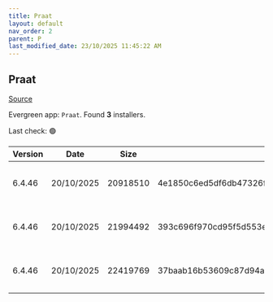 ```yaml
---
title: Praat
layout: default
nav_order: 2
parent: P
last_modified_date: 23/10/2025 11:45:22 AM
---
```


## Praat

[Source](https://www.fon.hum.uva.nl/praat/)

Evergreen app: `Praat`. Found **3** installers.

Last check: 🟢

| Version | Date       | Size     | Sha256                                                           | Architecture | InstallerType | Type | URI                                                                                                                                                                                          |
| ------- | ---------- | -------- | ---------------------------------------------------------------- | ------------ | ------------- | ---- | -------------------------------------------------------------------------------------------------------------------------------------------------------------------------------------------- |
| 6.4.46  | 20/10/2025 | 20918510 | 4e1850c6ed5df6db47326f1d341aaef00fd9262b5183bc954c9164186f3f8ce7 | ARM64        | Default       | zip  | [https://github.com/praat/praat.github.io/releases/download/v6.4.46/praat6446_win-arm64.zip](https://github.com/praat/praat.github.io/releases/download/v6.4.46/praat6446_win-arm64.zip)     |
| 6.4.46  | 20/10/2025 | 21994492 | 393c696f970cd95f5d553e0ed60268992bf85c0209fb4bbada4797c2afe6f7eb | x64          | Default       | zip  | [https://github.com/praat/praat.github.io/releases/download/v6.4.46/praat6446_win-intel64.zip](https://github.com/praat/praat.github.io/releases/download/v6.4.46/praat6446_win-intel64.zip) |
| 6.4.46  | 20/10/2025 | 22419769 | 37baab16b53609c87d94a76c7b0121dc4eac2d110deba88bb465f43ff41ea52d | x86          | Default       | zip  | [https://github.com/praat/praat.github.io/releases/download/v6.4.46/praat6446_win-intel32.zip](https://github.com/praat/praat.github.io/releases/download/v6.4.46/praat6446_win-intel32.zip) |
